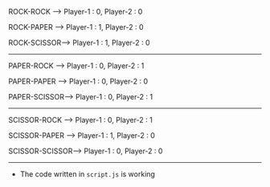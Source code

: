 ROCK-ROCK --> Player-1 : 0, Player-2 : 0

ROCK-PAPER --> Player-1 : 1, Player-2 : 0

ROCK-SCISSOR--> Player-1 : 1, Player-2 : 0

---

PAPER-ROCK --> Player-1 : 0, Player-2 : 1

PAPER-PAPER --> Player-1 : 0, Player-2 : 0

PAPER-SCISSOR--> Player-1 : 0, Player-2 : 1

---

SCISSOR-ROCK --> Player-1 : 0, Player-2 : 1

SCISSOR-PAPER --> Player-1 : 1, Player-2 : 0

SCISSOR-SCISSOR--> Player-1 : 0, Player-2 : 0

---

- The code written in `script.js` is working
